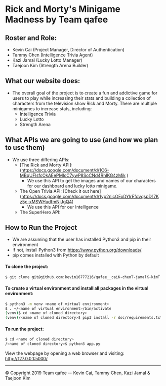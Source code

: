# Rick and Morty's Minigame Madness by Team qafee 
## Roster and Role:
- Kevin Cai (Project Manager, Director of Authentication)
- Tammy Chen (Intelligence Trivia Agent)
- Kazi Jamal (Lucky Lotto Manager)
- Taejoon Kim (Strength Arena Builder)

## What our website does:
- The overall goal of the project is to create a fun and addictive game for users to play while increasing their stats and building a collection of characters from the television show Rick and Morty. There are multiple minigames to increase stats, including:
  - Intelligence Trivia
  - Lucky Lotto
  - Strength Arena
## What APIs we are going to use (and how we plan to use them)
- We use three differing APIs:
  - [The Rick and Morty API]: (https://docs.google.com/document/d/1C6-MBqUFIsfcOkAEePMlcC7ywP8SoCNd4RhlKG4zMjk )
    - We use this API to get the images and names of our characters for our dashboard and lucky lotto minigame.
  - The Open Trivia API: [Check it out here] (https://docs.google.com/document/d/1yp2nicOExDYlrEfdvqspD17Kz5c-xMSWHudfmNjJgQ4)
    - We use this API for our Intelligence  
  - The SuperHero API:
  
  
## How to Run the Project 
- We are assuming that the user has installed Python3 and pip in their environment
- If not, install Python3 from https://www.python.org/downloads/
- pip comes installed with Python by default

#### To clone the project: 
```bash
$ git clone git@github.com:kevin16777216/qafee__caiK-chenT-jamalK-kimT.git
```

#### To create a virtual environment and install all packages in the virtual environment:
```bash
$ python3 -m venv <name of virtual environment>
$ . ~/<name of virtual environment>/bin/activate  
(venv)$ cd <name of cloned directory>
(venv)/<name of cloned directory>$ pip3 install -r doc/requirements.txt
```

#### To run the project: 
```bash
$ cd <name of cloned directory>
/<name of cloned directory>$ python3 app.py 
```

View the webpage by opening a web browser and visiting: http://127.0.0.1:5000/

---
© Copyright 2019 Team qafee -- Kevin Cai, Tammy Chen, Kazi Jamal & Taejoon Kim
